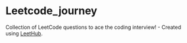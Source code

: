 # Leetcode_journey
Collection of LeetCode questions to ace the coding interview! - Created using [LeetHub](https://github.com/QasimWani/LeetHub).
